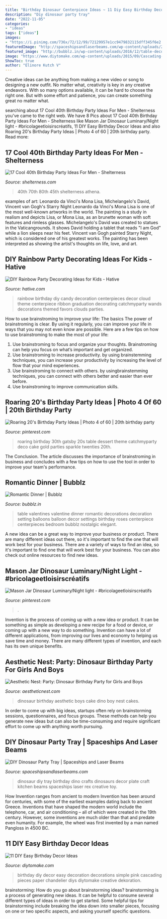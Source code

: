 ```yaml
---
title: "Birthday Dinosaur Centerpiece Ideas ~ 11 Diy Easy Birthday Decor Ideas"
description: "Diy dinosaur party tray"
date: "2022-11-05"
categories:
- "ideas"
tags: ["ideas"]
images:
- "https://i.pinimg.com/736x/72/12/99/72129957e1cc9479832115dff345f6e2.jpg"
featuredImage: "http://spaceshipsandlaserbeams.com/wp-content/uploads/2015/09/diy-dinosaur-party-ideas-tray-54.jpg"
featured_image: "http://bubblz.in/wp-content/uploads/2016/12/table-decoration-ideas-valentines-day-dinner-red-roses-balloons-table-setting.jpg"
image: "https://www.diytomake.com/wp-content/uploads/2015/09/Cascading-Pink.jpg"
ShowToc: true
author: "Elinore Kutch V"
---
```



Creative ideas can be anything from making a new video or song to designing a new outfit. No matter what, creativity is key in any creative endeavors. With so many options available, it can be hard to choose the right one. But with some effort and patience, you can create something great no matter what.

	

		
searching about 17 Cool 40th Birthday Party Ideas For Men - Shelterness you've came to the right web. We have 8 Pics about 17 Cool 40th Birthday Party Ideas For Men - Shelterness like Mason Jar Dinosaur Luminary/Night light - #bricolageetloisirscréatifs, 11 DIY Easy Birthday Decor Ideas and also Roaring 20&#039;s Birthday Party Ideas | Photo 4 of 60 | 20th birthday party. Read more:
		
    
## 17 Cool 40th Birthday Party Ideas For Men - Shelterness

<img loading=lazy src="https://i.shelterness.com/2017/02/07-vintage-dude-thank-tags-for-party-favors.jpg" onerror="this.onerror=null;this.src='https://tse4.mm.bing.net/th?id=OIP.Ne2XOytjrLigGekK1BxSpwHaJ4&amp;pid=15.1';" alt="17 Cool 40th Birthday Party Ideas For Men - Shelterness">

_Source: shelterness.com_

>40th 70th 80th 45th shelterness athena. 

	

examples of art: Leonardo da Vinci's Mona Lisa, Michelangelo's David, Vincent van Gogh's Starry Night
Leonardo da Vinci's Mona Lisa is one of the most well-known artworks in the world. The painting is a study in realism and depicts Lisa, or Mona Lisa, as an brunette woman with soft features and rimless glasses. Michelangelo's David was created to statues in the Vaticangrounds. It shows David holding a tablet that reads "I am God" while a lion sleeps near his feet. Vincent van Gogh painted Starry Night, which is considered one of his greatest works. The painting has been interpreted as showing the artist's thoughts on life, love, and art.

    
## DIY Rainbow Party Decorating Ideas For Kids - Hative

<img loading=lazy src="https://hative.com/wp-content/uploads/2014/11/diy-rainbow-party-decorating-ideas/4-candy-decoration.jpg" onerror="this.onerror=null;this.src='https://tse3.mm.bing.net/th?id=OIP.GfTxgQhCKywEmuWykiSTCAHaLG&amp;pid=15.1';" alt="DIY Rainbow Party Decorating Ideas for Kids - Hative">

_Source: hative.com_

>rainbow birthday diy candy decoration centerpieces decor cloud theme centerpiece ribbon graduation decorating catchmyparty wands decorations themed favors clouds parties. 

	

How to use brainstroming to improve your life: The basics
The power of brainstroming is clear. By using it regularly, you can improve your life in ways that you may not even know are possible. Here are a few tips on how to use brainstroming to make the most of your life: 
1. Use brainstroming to focus and organize your thoughts. Brainstroming can help you focus on what’s important and get organized. 
2. Use brainstroming to increase productivity. by using brainstemming techniques, you can increase your productivity by increasing the level of flow that your mind experiences. 
3. Use brainstroming to connect with others. by usingbrainstemming techniques, you can connect with others better and easier than ever before. 
4. Use brainstroming to improve communication skills.

    
## Roaring 20&#039;s Birthday Party Ideas | Photo 4 Of 60 | 20th Birthday Party

<img loading=lazy src="https://i.pinimg.com/736x/72/12/99/72129957e1cc9479832115dff345f6e2.jpg" onerror="this.onerror=null;this.src='https://tse3.mm.bing.net/th?id=OIP.ntrbOE6QzwnBzNxqkxtOkgHaLG&amp;pid=15.1';" alt="Roaring 20&#039;s Birthday Party Ideas | Photo 4 of 60 | 20th birthday party">

_Source: pinterest.com_

>roaring birthday 30th gatsby 20s table dessert theme catchmyparty deco cake gold parties sparkle twenties 20th. 

	

The Conclusion.
The article discusses the importance of brainstroming in business and concludes with a few tips on how to use the tool in order to improve your team's performance.

    
## Romantic Dinner | Bubblz

<img loading=lazy src="http://bubblz.in/wp-content/uploads/2016/12/table-decoration-ideas-valentines-day-dinner-red-roses-balloons-table-setting.jpg" onerror="this.onerror=null;this.src='https://tse2.mm.bing.net/th?id=OIP.txuW7r2AhukZnhpn-2i4PwHaLG&amp;pid=15.1';" alt="Romantic Dinner | Bubblz">

_Source: bubblz.in_

>table valentines valentine dinner romantic decorations decoration setting balloons balloon decor settings birthday roses centerpiece centerpieces bedroom bubblz nostalgic elegant. 

	

A new idea can be a great way to improve your business or product. There are many different ideas out there, so it's important to find the one that will work best for your business. There are a variety of ways to find an idea, so it's important to find one that will work best for your business. You can also check out online resources to find new ideas.

    
## Mason Jar Dinosaur Luminary/Night Light - #bricolageetloisirscréatifs

<img loading=lazy src="https://i.pinimg.com/736x/6d/6f/0b/6d6f0be00f6b42c2bab5247a9fc6aede.jpg" onerror="this.onerror=null;this.src='https://tse1.mm.bing.net/th?id=OIP.e59KaEW_1Ul8oTEKw770PAHaJ4&amp;pid=15.1';" alt="Mason Jar Dinosaur Luminary/Night light - #bricolageetloisirscréatifs">

_Source: pinterest.com_

>. 

	

Invention is the process of coming up with a new idea or product. It can be something as simple as developing a new recipe for a food or device, or coming up with a new way to do something. Invention can have a lot of different applications, from improving our lives and economy to helping us save time and money. There are many different types of invention, and each has its own unique benefits.

    
## Aesthetic Nest: Party: Dinosaur Birthday Party For Girls And Boys

<img loading=lazy src="http://1.bp.blogspot.com/-2ol__mj40AA/T8Wr59ja7bI/AAAAAAAALmc/q8dIqn6Omy4/s1600/Dinosaur+Party_DSC_3548.jpg" onerror="this.onerror=null;this.src='https://tse2.mm.bing.net/th?id=OIP.5G3Q_vYRlbEGfFQ8j6_UJAHaLJ&amp;pid=15.1';" alt="Aesthetic Nest: Party: Dinosaur Birthday Party for Girls and Boys">

_Source: aestheticnest.com_

>dinosaur birthday aesthetic boys cake dino boy nest cakes. 

	

In order to come up with big ideas, startups often rely on brainstorming sessions, questionnaires, and focus groups. These methods can help you generate new ideas but can also be time-consuming and require significant effort to come up with anything worth pursuing.

    
## DIY Dinosaur Party Tray | Spaceships And Laser Beams

<img loading=lazy src="http://spaceshipsandlaserbeams.com/wp-content/uploads/2015/09/diy-dinosaur-party-ideas-tray-54.jpg" onerror="this.onerror=null;this.src='https://tse2.mm.bing.net/th?id=OIP.y598M2WpvLMPU1EZHjrcTgHaKl&amp;pid=15.1';" alt="DIY Dinosaur Party Tray | Spaceships and Laser Beams">

_Source: spaceshipsandlaserbeams.com_

>dinosaur diy tray birthday dino crafts dinosaurs decor plate craft kitchen beams spaceships laser rex creative toy. 

	

How Invention ranges from ancient to modern
Invention has been around for centuries, with some of the earliest examples dating back to ancient Greece. Inventions that have shaped the modern world include the telephone, car, and air conditioning – all of which were created in the 19th century. However, some inventions are much older than that and predate even humanity. For example, the wheel was first invented by a man named Pangloss in 4500 BC.

    
## 11 DIY Easy Birthday Decor Ideas

<img loading=lazy src="https://www.diytomake.com/wp-content/uploads/2015/09/Cascading-Pink.jpg" onerror="this.onerror=null;this.src='https://tse1.mm.bing.net/th?id=OIP.ShIUAfxBwrBFdZP1GoBLVwHaLH&amp;pid=15.1';" alt="11 DIY Easy Birthday Decor Ideas">

_Source: diytomake.com_

>birthday diy decor easy decoration decorations simple pink cascading pieces paper chandelier diys diytomake creative dekoration. 

	

brainstorming: How do you go about brainstorming ideas?
brainstorming is a process of generating new ideas. It can be helpful to consume several different types of ideas in order to get started. Some helpful tips for brainstorming include breaking the idea down into smaller pieces, focusing on one or two specific aspects, and asking yourself specific questions.

